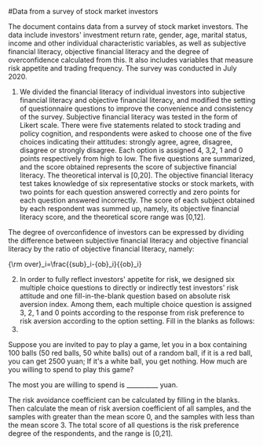#Data from a survey of stock market investors 

The document contains data from a survey of stock market investors. The data include investors' investment return rate, gender, age, marital status, income and other individual characteristic variables, as well as subjective financial literacy, objective financial literacy and the degree of overconfidence calculated from this. It also includes variables that measure risk appetite and trading frequency. The survey was conducted in July 2020.

1. We divided the financial literacy of individual investors into subjective financial literacy and objective financial literacy, and modified the setting of questionnaire questions to improve the convenience and consistency of the survey. Subjective financial literacy was tested in the form of Likert scale. There were five statements related to stock trading and policy cognition, and respondents were asked to choose one of the five choices indicating their attitudes: strongly agree, agree, disagree, disagree or strongly disagree. Each option is assigned 4, 3,2, 1 and 0 points respectively from high to low. The five questions are summarized, and the score obtained represents the score of subjective financial literacy. The theoretical interval is [0,20]. The objective financial literacy test takes knowledge of six representative stocks or stock markets, with two points for each question answered correctly and zero points for each question answered incorrectly. The score of each subject obtained by each respondent was summed up, namely, its objective financial literacy score, and the theoretical score range was [0,12].

The degree of overconfidence of investors can be expressed by dividing the difference between subjective financial literacy and objective financial literacy by the ratio of objective financial literacy, namely:

{\rm over}_i=\frac{{sub}_i-{ob}_i}{{ob}_i}

2. In order to fully reflect investors' appetite for risk, we designed six multiple choice questions to directly or indirectly test investors' risk attitude and one fill-in-the-blank question based on absolute risk aversion index. Among them, each multiple choice question is assigned 3, 2, 1 and 0 points according to the response from risk preference to risk aversion according to the option setting. Fill in the blanks as follows:
3. 
Suppose you are invited to pay to play a game, let you in a box containing 100 balls (50 red balls, 50 white balls) out of a random ball, if it is a red ball, you can get 2500 yuan; If it's a white ball, you get nothing. How much are you willing to spend to play this game?

The most you are willing to spend is __________ yuan.

The risk avoidance coefficient can be calculated by filling in the blanks. Then calculate the mean of risk aversion coefficient of all samples, and the samples with greater than the mean score 0, and the samples with less than the mean score 3. The total score of all questions is the risk preference degree of the respondents, and the range is [0,21].
